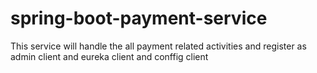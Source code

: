 # spring-boot-payment-service
This service will handle the all payment related activities and register as admin client and eureka client and conffig client
